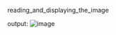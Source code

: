 reading_and_displaying_the_image

output:
![image](https://github.com/user-attachments/assets/0b95f82a-69fc-445b-8a6c-94198ae5c1ad)
